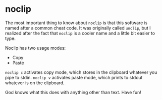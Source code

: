 # noclip

The most important thing to know about `noclip` is that this software is named after a common cheat code. It was originally called `unclip`, but I realized after the fact that `noclip` is a cooler name and a little bit easier to type.

Noclip has two usage modes:

- Copy
- Paste

`noclip c` activates copy mode, which stores in the clipboard whatever you pipe to stdin. `noclip v` activates paste mode, which prints to stdout whatever is on the clipboard.

God knows what this does with anything other than text. Have fun!
